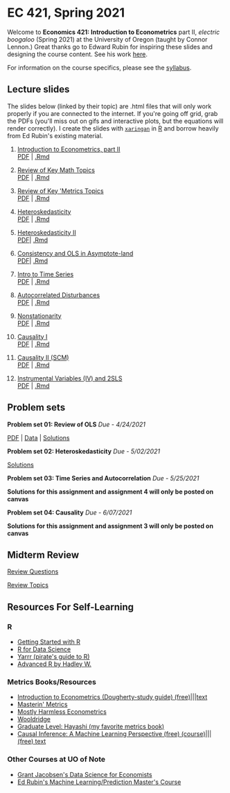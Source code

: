 # EC 421, Spring 2021

Welcome to **Economics 421: Introduction to Econometrics** part II, *electric boogaloo* (Spring 2021) at the University of Oregon (taught by Connor Lennon.) Great thanks
go to Edward Rubin for inspiring these slides and designing the course content. See his work [here](https://edrub.in).

For information on the course specifics, please see the [syllabus](https://raw.githack.com/CMLennon/EC421S21/main/Syllabus/Econ421-Lennon-S21.pdf).

## Lecture slides

The slides below (linked by their topic) are .html files that will only work properly if you are connected to the internet. 
If you're going off grid, grab the PDFs (you'll miss out on gifs and interactive plots, but the equations will render correctly). 
I create the slides with [`xaringan`](https://github.com/yihui/xaringan/wiki) in [R](cran.r-project.org) and borrow heavily from Ed Rubin's existing material.

1. [Introduction to Econometrics, part II](https://raw.githack.com/CMLennon/EC421S21/main/LectureNotes/001/01-intro.html) <br> [PDF](https://raw.githack.com/CMLennon/EC421S21/main/LectureNotes/001/01-intro.pdf) | [.Rmd](https://raw.githack.com/CMLennon/EC421S21/main/LectureNotes/001/01-intro.Rmd)

2. [Review of Key Math Topics](https://raw.githack.com/CMLennon/EC421S21/main/LectureNotes/002/02-Review.html) <br> [PDF](https://raw.githack.com/CMLennon/EC421S21/main/LectureNotes/002/02-Review.pdf) | [.Rmd](https://raw.githack.com/CMLennon/EC421S21/main/LectureNotes/002/02-Review.pdf)

3. [Review of Key 'Metrics Topics](https://raw.githack.com/CMLennon/EC421S21/main/LectureNotes/003/03-Review.html) <br> 
[PDF](https://raw.githack.com/CMLennon/EC421S21/main/LectureNotes/003/03-review.pdf) | [.Rmd](https://raw.githack.com/CMLennon/EC421S21/main/LectureNotes/002/02-Review.Rmd)

4. [Heteroskedasticity](https://raw.githack.com/CMLennon/EC421S21/main/LectureNotes/004/Heteroskedasticity.html) <br> [PDF](https://raw.githack.com/CMLennon/EC421S21/main/LectureNotes/004/Heteroskedasticity.pdf) | [.Rmd](https://raw.githack.com/CMLennon/EC421S21/main/LectureNotes/004/Heteroskedasticity.Rmd)

5. [Heteroskedasticity II](https://raw.githack.com/CMLennon/EC421S21/main/LectureNotes/005/05-Heteroskedasticity.html) <br> [PDF](https://raw.githack.com/CMLennon/EC421S21/main/LectureNotes/005/05-heteroskedasticity.pdf)| [.Rmd](https://raw.githack.com/CMLennon/EC421S21/main/LectureNotes/005/05-Heteroskedasticity.Rmd)

6. [Consistency and OLS in Asymptote-land](https://raw.githack.com/CMLennon/EC421S21/main/LectureNotes/006/06-consistency.html) <br> [PDF](https://raw.githack.com/CMLennon/EC421S21/main/LectureNotes/006/06-consistency.pdf)| [.Rmd](https://raw.githack.com/CMLennon/EC421S21/main/LectureNotes/006/06-consistency.Rmd)

7. [Intro to Time Series](https://raw.githack.com/CMLennon/EC421S21/main/LectureNotes/007/07-timeseries.html) <br> [PDF](https://raw.githack.com/CMLennon/EC421S21/main/LectureNotes/007/07-timeseries.pdf) | [.Rmd](https://github.com/CMLennon/EC421S21/blob/main/LectureNotes/007/07-timeseries.Rmd)

8. [Autocorrelated Disturbances](https://raw.githack.com/CMLennon/EC421S21/main/LectureNotes/008/08-autocorrelation.html) <br> [PDF](https://rawcdn.githack.com/CMLennon/EC421S21/0c14a4f1ce0dd80f5577981fc490beb21369dbc3/LectureNotes/008/08-autocorrelation.pdf) | [.Rmd](https://rawcdn.githack.com/CMLennon/EC421S21/0c14a4f1ce0dd80f5577981fc490beb21369dbc3/LectureNotes/008/08-autocorrelation.Rmd)

9. [Nonstationarity](https://raw.githack.com/CMLennon/EC421S21/main/LectureNotes/009/09-nonstationarity.html) <br> [PDF](https://rawcdn.githack.com/CMLennon/EC421S21/0c14a4f1ce0dd80f5577981fc490beb21369dbc3/LectureNotes/009/09-nonstationarity.pdf) | [.Rmd](https://rawcdn.githack.com/CMLennon/EC421S21/0c14a4f1ce0dd80f5577981fc490beb21369dbc3/LectureNotes/009/09-nonstationarity.Rmd)

10. [Causality I](https://rawcdn.githack.com/CMLennon/EC421S21/29f58ab45e1458d20ab658f25db087700dbd8a74/LectureNotes/010/10-causality.html) <br> [PDF](https://raw.githack.com/CMLennon/EC421S21/main/LectureNotes/010/10-causality.pdf) | [.Rmd](https://raw.githack.com/CMLennon/EC421S21/main/LectureNotes/010/10-causality.Rmd)
 
11. [Causality II (SCM)](https://raw.githack.com/CMLennon/EC421S21/main/LectureNotes/011/SCM.html) <br> [PDF](https://raw.githack.com/CMLennon/EC421S21/main/LectureNotes/011/11-SCM.pdf) | [.Rmd](https://raw.githack.com/CMLennon/EC421S21/main/LectureNotes/011/SCM.Rmd)

12. [Instrumental Variables (IV) and 2SLS](https://rawcdn.githack.com/CMLennon/EC421S21/e6c5ada6f6a365ee54a1459c2d71f95fb0844edb/LectureNotes/12/IV.html) <br> [PDF](https://raw.githack.com/CMLennon/EC421S21/main/LectureNotes/12/12-IV.pdf) | [.Rmd](https://raw.githack.com/CMLennon/EC421S21/main/LectureNotes/12/12-IV.Rmd)

## Problem sets

**Problem set 01: Review of OLS** *Due - 4/24/2021*

[PDF](https://raw.githack.com/CMLennon/EC421S21/main/PS-001/ps01.pdf) | [Data](https://raw.githack.com/CMLennon/EC421S21/main/PS-001/ps-001-data.csv) | [Solutions](https://raw.githack.com/CMLennon/EC421S21/main/PS-001/001-solutions.pdf)

**Problem set 02: Heteroskedasticity** *Due - 5/02/2021*

[Solutions](https://raw.githack.com/CMLennon/EC421S21/main/PS-002/ps02.html)

**Problem set 03: Time Series and Autocorrelation** *Due - 5/25/2021*

**Solutions for this assignment and assignment 4 will only be posted on canvas**

**Problem set 04: Causality** *Due - 6/07/2021*

**Solutions for this assignment and assignment 3 will only be posted on canvas**

## Midterm Review

[Review Questions](https://raw.githack.com/CMLennon/EC421S21/main/LectureNotes/MidtermReview/MidtermReview.html)

[Review Topics](https://raw.githack.com/CMLennon/EC421S21/main/LectureNotes/MidtermReview/Midterm_Topics.html)

## Resources For Self-Learning

### R

- [Getting Started with R](https://education.rstudio.com/learn/)
- [R for Data Science](https://r4ds.had.co.nz/)
- [Yarrr (pirate's guide to R)](https://bookdown.org/ndphillips/YaRrr/)
- [Advanced R by Hadley W.](http://adv-r.had.co.nz/)

### Metrics Books/Resources

- [Introduction to Econometrics (Dougherty-study guide) (free)](https://global.oup.com/uk/orc/busecon/economics/dougherty5e/student/studyguide/)|||[text](https://global.oup.com/uk/orc/busecon/economics/dougherty5e)
- [Masterin' Metrics](http://www.masteringmetrics.com/)
- [Mostly Harmless Econometrics](https://www.mostlyharmlesseconometrics.com/#:~:text=Mostly%20Harmless%20Econometrics%20shows%20how,to%20get%20standard%20errors%20right)
- [Wooldridge](https://www.cengage.com/c/introductory-econometrics-a-modern-approach-6e-wooldridge/9781305270107/)
- [Graduate Level: Hayashi (my favorite metrics book)](https://press.princeton.edu/books/hardcover/9780691010182/econometrics)
- [Causal Inference: A Machine Learning Perspective (free) (course)](https://www.bradyneal.com/causal-inference-course)|||[(free) text](https://www.bradyneal.com/causal-inference-course#course-textbook)

### Other Courses at UO of Note

- [Grant Jacobsen's Data Science for Economists](https://github.com/uo-ec607)
- [Ed Rubin's Machine Learning/Prediction Master's Course](https://github.com/edrubin/EC524W20)
